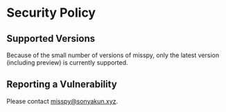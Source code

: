 # Security Policy

## Supported Versions

Because of the small number of versions of misspy, only the latest version (including preview) is currently supported.

<!-- | Version | Supported          |
| ------- | ------------------ |
| 5.1.x   | :white_check_mark: |
| 5.0.x   | :x:                |
| 4.0.x   | :white_check_mark: |
| < 4.0   | :x:                | -->

## Reporting a Vulnerability
Please contact [misspy@sonyakun.xyz](mailto:misspy@sonyakun.xyz?subject=Vulnerability%20Reporting).
